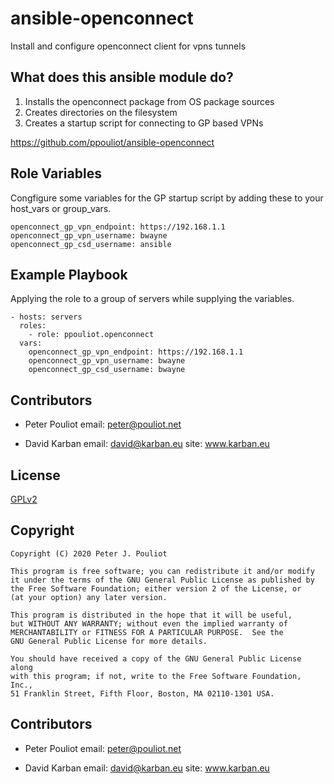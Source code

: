 # ansible-openconnect

Install and configure openconnect client for vpns tunnels

## What does this ansible module do?

1. Installs the openconnect package from OS package sources
1. Creates directories on the filesystem
1. Creates a startup script for connecting to GP based VPNs

https://github.com/ppouliot/ansible-openconnect
## Role Variables

Congfigure some variables for the GP startup script by adding these to your 
host_vars or group_vars.

```
openconnect_gp_vpn_endpoint: https://192.168.1.1
openconnect_gp_vpn_username: bwayne
openconnect_gp_csd_username: ansible
```
## Example Playbook

Applying the role to a group of servers while supplying the variables.

```
- hosts: servers
  roles:
    - role: ppouliot.openconnect
  vars:
    openconnect_gp_vpn_endpoint: https://192.168.1.1
    openconnect_gp_vpn_username: bwayne
    openconnect_gp_csd_username: bwayne
```
## Contributors

* Peter Pouliot 
  email: peter@pouliot.net

* David Karban
  email: david@karban.eu
  site: www.karban.eu

## License

[GPLv2](./license)

## Copyright

    Copyright (C) 2020 Peter J. Pouliot

    This program is free software; you can redistribute it and/or modify
    it under the terms of the GNU General Public License as published by
    the Free Software Foundation; either version 2 of the License, or
    (at your option) any later version.

    This program is distributed in the hope that it will be useful,
    but WITHOUT ANY WARRANTY; without even the implied warranty of
    MERCHANTABILITY or FITNESS FOR A PARTICULAR PURPOSE.  See the
    GNU General Public License for more details.

    You should have received a copy of the GNU General Public License along
    with this program; if not, write to the Free Software Foundation, Inc.,
    51 Franklin Street, Fifth Floor, Boston, MA 02110-1301 USA.


## Contributors

* Peter Pouliot 
  email: peter@pouliot.net

* David Karban
  email: david@karban.eu
  site: www.karban.eu
